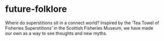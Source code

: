 # future-folklore
Where do superstitions sit in a connect world? Inspired by the ‘Tea Towel of Fisheries Superstitions’ in the Scottish Fisheries Museum, we have made our own as a way to see thoughts and new myths.
